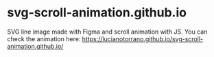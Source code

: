 # svg-scroll-animation.github.io

SVG line image made with Figma and scroll animation with JS. You can check the animation here: https://lucianotorrano.github.io/svg-scroll-animation.github.io/
